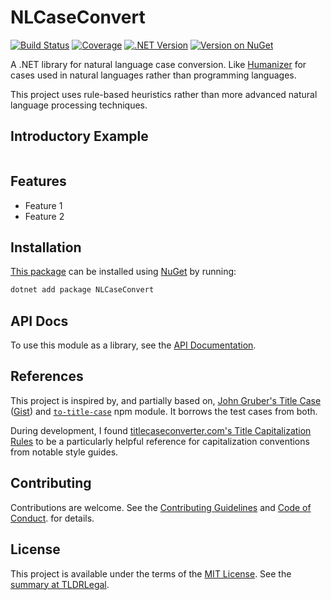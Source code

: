 NLCaseConvert
=============

[![Build Status](https://img.shields.io/appveyor/ci/kevinoid/NLCaseConvert/master.svg?style=flat&label=build+on+windows)](https://ci.appveyor.com/project/kevinoid/NLCaseConvert)
[![Coverage](https://img.shields.io/codecov/c/github/kevinoid/NLCaseConvert.svg?style=flat)](https://codecov.io/github/kevinoid/NLCaseConvert?branch=master)
[![.NET Version](https://img.shields.io/badge/.NET-netstandard2.1-informational.svg?style=flat)](https://www.nuget.org/packages/NLCaseConvert)
[![Version on NuGet](https://img.shields.io/nuget/v/NLCaseConvert.svg?style=flat)](https://www.nuget.org/packages/NLCaseConvert)

A .NET library for natural language case conversion.  Like
[Humanizer](https://github.com/Humanizr/Humanizer) for cases used in natural
languages rather than programming languages.

This project uses rule-based heuristics rather than more advanced natural
language processing techniques.

## Introductory Example

```csharp
```


## Features

* Feature 1
* Feature 2


## Installation

[This package](https://www.nuget.org/packages/NLCaseConvert) can be
installed using [NuGet](https://www.nuget.org/) by running:

```sh
dotnet add package NLCaseConvert
```


## API Docs

To use this module as a library, see the [API
Documentation](https://kevinoid.github.io/NLCaseConvert/api).


## References

This project is inspired by, and partially based on, [John Gruber's Title
Case](https://daringfireball.net/2008/05/title_case)
([Gist](https://gist.github.com/gruber/9f9e8650d68b13ce4d78)) and
[`to-title-case`](https://github.com/gouch/to-title-case) npm module.  It
borrows the test cases from both.

During development, I found [titlecaseconverter.com's Title Capitalization
Rules](https://titlecaseconverter.com/rules/) to be a particularly helpful
reference for capitalization conventions from notable style guides.


## Contributing

Contributions are welcome.  See the [Contributing Guidelines](CONTRIBUTING.md)
and [Code of
Conduct](https://www.contributor-covenant.org/version/1/4/code-of-conduct.html).
for details.


## License

This project is available under the terms of the [MIT License](LICENSE.txt).
See the [summary at TLDRLegal](https://tldrlegal.com/license/mit-license).
